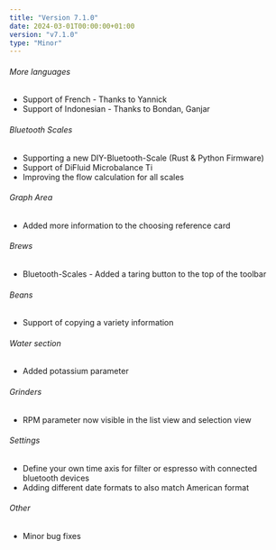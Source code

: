 ```yaml
---
title: "Version 7.1.0"
date: 2024-03-01T00:00:00+01:00
version: "v7.1.0"
type: "Minor"
---
```

###### More languages
- Support of French - Thanks to Yannick
- Support of Indonesian - Thanks to Bondan, Ganjar

###### Bluetooth Scales
- Supporting a new DIY-Bluetooth-Scale (Rust & Python Firmware)
- Support of DiFluid Microbalance Ti
- Improving the flow calculation for all scales

###### Graph Area
- Added more information to the choosing reference card

###### Brews
- Bluetooth-Scales - Added a taring button to the top of the toolbar

###### Beans
- Support of copying a variety information

###### Water section
- Added potassium parameter

###### Grinders
- RPM parameter now visible in the list view and selection view

###### Settings
- Define your own time axis for filter or espresso with connected bluetooth devices
- Adding different date formats to also match American format

###### Other
- Minor bug fixes
